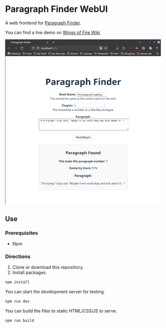 # Paragraph Finder WebUI

A web frontend for [Paragraph Finder](https://github.com/BogTheMudWing/Paragraph-Finder).

You can find a live demo on [Wings of Fire Wiki](https://wingsoffire.wiki/paragraphs).

![The Paragraph Finder WebUI in a browser. The feilds are filled and there is a box at the bottom that says Paragraph Found, showing the paragraph number, the percent similarity, and the paragraph itself.](Showcase.png)

## Use

### Prerequisites

- Npm

### Directions

1. Clone or download this repositiory.
2. Install packages.

```bash
npm install
```

You can start the development server for testing.

```bash
npm run dev
```

You can build the files to static HTML/CSS/JS to serve.

```bash
npm run build
```

